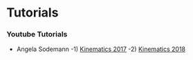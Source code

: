 # Tutorials

### Youtube Tutorials
- Angela Sodemann
-1) [Kinematics 2017](https://www.youtube.com/playlist?list=PLT_0lwItn0sDBE98BsbaZezflB96ws12b)
-2) [Kinematics 2018](https://www.youtube.com/watch?v=BkMQ5Rek_vM&list=PLT_0lwItn0sAfi3o4xwx-fNfcnbfMrXa7)
